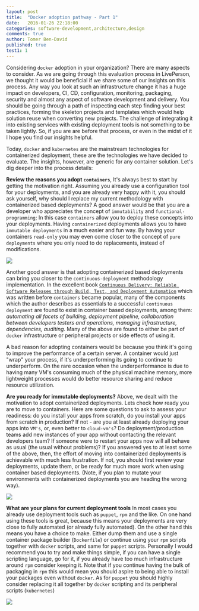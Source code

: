 ```yaml
---
layout: post
title:  "Docker adoption pathway - Part 1"
date:   2016-01-26 22:18:00
categories: software-development,architecture,design
comments: true
author: Tomer Ben-David
published: true
test1: 1
---
```

Considering `docker` adoption in your organization? There are many aspects to consider.  As we are going through this evaluation process in LivePerson, we thought it would be beneficial if we share some of our insights on this process.  Any way you look at such an infrastructure change it has a huge impact on developers, CI, CD, configuration, monitoring, packaging, security and almost any aspect of software development and delivery.  You should be going through a path of inspecting each step finding your best practices, forming the skeleton projects and templates which would help solution reuse when converting new projects.  The challenge of integrating it into existing services with existing deployment tools is not something to be taken lightly.  So, if you are are before that process, or even in the midst of it I hope you find our insights helpful.  

Today, `docker` and `kubernetes` are the mainstream technologies for containerized deployment, these are the technologies we have decided to evaluate.  The insights, however, are generic for any container solution.  Let's dig deeper into the process details:

**Review the reasons you adopt `containers`**,  It's always best to start by getting the motivation right.  Assuming you already use a configuration tool for your deployments, and you are already very happy with it, you should ask yourself, why should I replace my current methodology with containerized based deployments? A good answer would be that you are a developer who appreciates the concept of `immutability` and `functional-programming`;  In this case `containers` allow you to deploy these concepts into your deployments.  Having `containerized` deployments allows you to have `immutable deployments` in a much easier and fun way.  By having your containers `read-only` you may even come closer to the concept of `pure deployments` where you only need to do replacements, instead of modifications.

<img src="https://docs.google.com/drawings/d/1N3GAfDL6AvkGQXYvrT1_f_C3vxfu2pUpx2AJwb4Fo24/pub?w=893&amp;h=324">

Another good answer is that adopting containerized based deployments can bring you closer to the `continuous-deployment` methodology implementation.  In the excellent book [`Continuous Delivery: Reliable Software Releases through Build, Test, and Deployment Automation`](http://continuousdelivery.com/) which  was written before `containers`  became popular, many of the components which the author describes as essentials to a successful `continuous deployment` are found to exist in container based deployments, among them: *automating all facets of building, deployment pipeline, collaboration between developers testers and operations, managing infrastructure, dependencies, auditing*.  Many of the above are found to either be part of `docker` infrastructure or peripheral projects or side effects of using it. 

A bad reason for adopting containers  would be because you think it's going to improve the performance of a certain server. A container would just "wrap" your process, if it's underperforming its going to continue to underperform.  On the rare occasion when the underperformance is due to having many VM's consuming much of the physical machine memory, more lightweight processes would do better resource sharing and reduce resource utilization.  

**Are you ready for immutable deployments?**  Above, we dealt with the motivation to adopt containerized deployments.  Lets check how ready you are to move to containers.  Here are some questions to ask to assess your readiness: do you install your apps from scratch, do you install your apps from scratch in production? If not - are you at least already deploying your apps into `VM's`, or, even better to `cloud-vm's`?  Do deployment/production teams add new instances of your app without contacting the relevant developers team? If  someone were to restart your apps now will all behave as usual (the usual without problems)?  If you answered yes to at least some of the above, then, the effort of moving into containerized deployments is achievable with much less frustration.  If not, you should first review your deployments, update them, or be ready for much more work when using container based deployments.  (Note, if you plan to mutate your environments with containerized deployments you are heading the wrong way).

<img src="https://docs.google.com/drawings/d/1gM8IxePbH-UpIcRegn8_Fsj2kzw5qTHLKvYRhKY8u60/pub?w=554&amp;h=323">


**What are your plans for current deployment tools** In most cases you already use deployment tools such as `puppet`, `rpm` and the like.  On one hand using these tools is great, because this means your deployments are very close to fully automated (or already fully automated).  On the other hand this means you have a choice to make.  Either dump them and use a single container package builder (`Dockerfile`) or  continue using your `rpm` scripts together with `docker` scripts, and same for `puppet` scripts.  Personally I would recommend you to try and  make things simple, if you can have a single scripting language, go for it, if you already have too much infrastructure around `rpm` consider keeping it.  Note that if you continue having the bulk of packaging in `rpm` this would mean you should aspire to being able to install your packages even without `docker`.  As for `puppet` you should highly consider replacing it all together by `docker` scripting and its peripheral scripts (`kubernetes`)

<img src="https://docs.google.com/drawings/d/1Tfe2a9z_AFwHv0oZuxbVJg7KhA2-UYHdHR6hA94LiO0/pub?w=570&amp;h=286">


